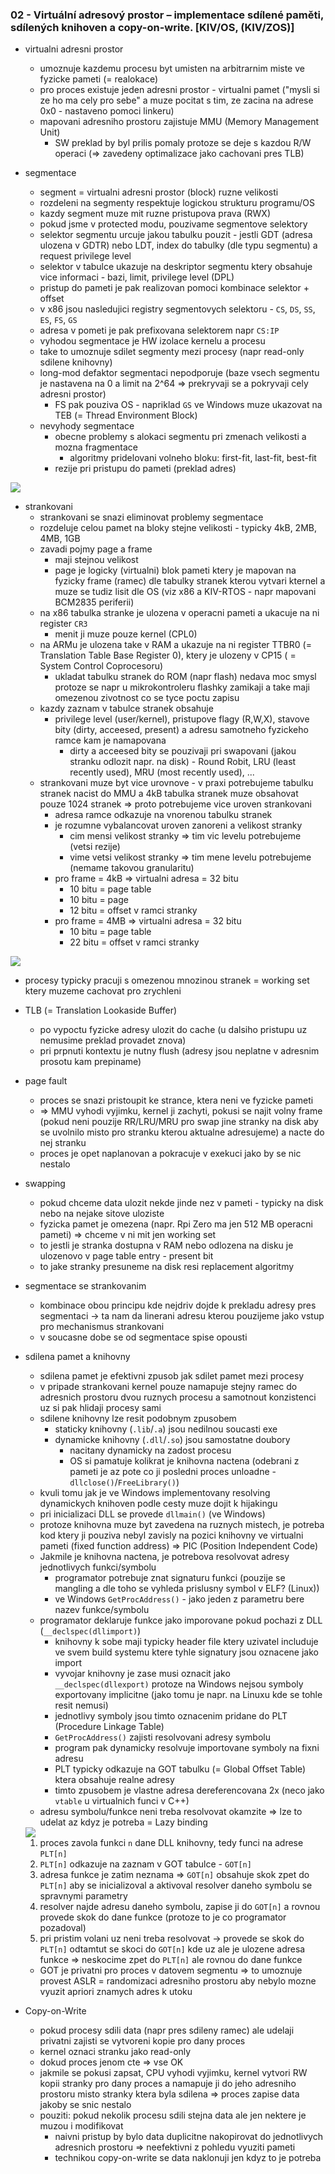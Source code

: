 ### 02 - Virtuální adresový prostor – implementace sdílené paměti, sdílených knihoven a copy-on-write. [KIV/OS, (KIV/ZOS)]

- virtualni adresni prostor
  - umoznuje kazdemu procesu byt umisten na arbitrarnim miste ve fyzicke pameti (= realokace)
  - pro proces existuje jeden adresni prostor - virtualni pamet ("mysli si ze ho ma cely pro sebe" a muze pocitat s tim, ze zacina na adrese 0x0 - nastaveno pomoci linkeru)
  - mapovani adresniho prostoru zajistuje MMU (Memory Management Unit)
    - SW preklad by byl prilis pomaly protoze se deje s kazdou R/W operaci (=> zavedeny optimalizace jako cachovani pres TLB)

- segmentace
  - segment = virtualni adresni prostor (block) ruzne velikosti
  - rozdeleni na segmenty respektuje logickou strukturu programu/OS
  - kazdy segment muze mit ruzne pristupova prava (RWX)
  - pokud jsme v protected modu, pouzivame segmentove selektory
  - selektor segmentu urcuje jakou tabulku pouzit - jestli GDT (adresa ulozena v GDTR) nebo LDT, index do tabulky (dle typu segmentu) a request privilege level
  - selektor v tabulce ukazuje na deskriptor segmentu ktery obsahuje vice informaci - bazi, limit, privilege level (DPL)
  - pristup do pameti je pak realizovan pomoci kombinace selektor + offset
  - v x86 jsou nasledujici registry segmentovych selektoru - `CS`, `DS`, `SS`, `ES`, `FS`, `GS`
  - adresa v pometi je pak prefixovana selektorem napr `CS:IP`
  - vyhodou segmentace je HW izolace kernelu a procesu
  - take to umoznuje sdilet segmenty mezi procesy (napr read-only sdilene knihovny)
  - long-mod defaktor segmentaci nepodporuje (baze vsech segmentu je nastavena na 0 a limit na 2^64 => prekryvaji se a pokryvaji cely adresni prostor)
    - FS pak pouziva OS - napriklad `GS` ve Windows muze ukazovat na TEB (= Thread Environment Block)
  - nevyhody segmentace
    - obecne problemy s alokaci segmentu pri zmenach velikosti a mozna fragmentace
      - algoritmy pridelovani volneho bloku: first-fit, last-fit, best-fit
    - rezije pri pristupu do pameti (preklad adres)

<img src="img/02/01.png">

- strankovani
  - strankovani se snazi eliminovat problemy segmentace
  - rozdeluje celou pamet na bloky stejne velikosti - typicky 4kB, 2MB, 4MB, 1GB
  - zavadi pojmy page a frame
    - maji stejnou velikost
    - page je logicky (virtualni) blok pameti ktery je mapovan na fyzicky frame (ramec) dle tabulky stranek kterou vytvari kternel a muze se tudiz lisit dle OS (viz x86 a KIV-RTOS - napr mapovani BCM2835 periferii)
  - na x86 tabulka stranke je ulozena v operacni pameti a ukacuje na ni register `CR3`
    - menit ji muze pouze kernel (CPL0)
  - na ARMu je ulozena take v RAM a ukazuje na ni register TTBR0 (= Translation Table Base Register 0), ktery je ulozeny v CP15 ( = System Control Coprocesoru)
    - ukladat tabulku stranek do ROM (napr flash) nedava moc smysl protoze se napr u mikrokontroleru flashky zamikaji a take maji omezenou zivotnost co se tyce poctu zapisu
  - kazdy zaznam v tabulce stranek obsahuje
    - privilege level (user/kernel), pristupove flagy (R,W,X), stavove bity (dirty, acceesed, present) a adresu samotneho fyzickeho ramce kam je namapovana
      - dirty a acceesed bity se pouzivaji pri swapovani (jakou stranku odlozit napr. na disk) - Round Robit, LRU (least recently used), MRU (most recently used), ...
  - strankovani muze byt vice urovnove - v praxi potrebujeme tabulku stranek nacist do MMU a 4kB tabulka stranek muze obsahovat pouze 1024 stranek => proto potrebujeme vice uroven strankovani
    - adresa ramce odkazuje na vnorenou tabulku stranek
    - je rozumne vybalancovat uroven zanoreni a velikost stranky
      - cim mensi velikost stranky => tim vic levelu potrebujeme (vetsi rezije)
      - vime vetsi velikost stranky => tim mene levelu potrebujeme (nemame takovou granularitu)
    - pro frame = 4kB => virtualni adresa = 32 bitu
      - 10 bitu = page table
      - 10 bitu = page
      - 12 bitu = offset v ramci stranky
    - pro frame = 4MB => virtualni adresa = 32 bitu
      - 10 bitu = page table
      - 22 bitu = offset v ramci stranky

<img src="img/02/02.png">

- procesy typicky pracuji s omezenou mnozinou stranek = working set ktery muzeme cachovat pro zrychleni
- TLB (= Translation Lookaside Buffer)
  - po vypoctu fyzicke adresy ulozit do cache (u dalsiho pristupu uz nemusime preklad provadet znova)
  - pri prpnuti kontextu je nutny flush (adresy jsou neplatne v adresnim prosotu kam prepiname)
- page fault
  - proces se snazi pristoupit ke strance, ktera neni ve fyzicke pameti
  - => MMU vyhodi vyjimku, kernel ji zachyti, pokusi se najit volny frame (pokud neni pouzije RR/LRU/MRU pro swap jine stranky na disk aby se uvolnilo misto pro stranku kterou aktualne adresujeme) a nacte do nej stranku
  - proces je opet naplanovan a pokracuje v exekuci jako by se nic nestalo
- swapping
  - pokud chceme data ulozit nekde jinde nez v pameti - typicky na disk nebo na nejake sitove uloziste
  - fyzicka pamet je omezena (napr. Rpi Zero ma jen 512 MB operacni pameti) => chceme v ni mit jen working set
  - to jestli je stranka dostupna v RAM nebo odlozena na disku je ulozenovo v page table entry - present bit
  - to jake stranky presuneme na disk resi replacement algoritmy

- segmentace se strankovanim
  - kombinace obou principu kde nejdriv dojde k prekladu adresy pres segmentaci -> ta nam da linerani adresu kterou pouzijeme jako vstup pro mechanismus strankovani
  - v soucasne dobe se od segmentace spise opousti

- sdilena pamet a knihovny
  - sdilena pamet je efektivni zpusob jak sdilet pamet mezi procesy
  - v pripade strankovani kernel pouze namapuje stejny ramec do adresnich prostoru dvou ruznych procesu a samotnout konzistenci uz si pak hlidaji procesy sami
  - sdilene knihovny lze resit podobnym zpusobem
    - staticky knihovny (`.lib`/`.a`) jsou nedilnou soucasti exe
    - dynamicke knihovny (`.dll`/`.so`) jsou samostatne doubory
      - nacitany dynamicky na zadost procesu
      - OS si pamatuje kolikrat je knihovna nactena (odebrani z pameti je az pote co ji posledni proces unloadne - `dllclose()`/`FreeLibrary()`)
  - kvuli tomu jak je ve Windows implementovany resolving dynamickych knihoven podle cesty muze dojit k hijakingu
  - pri inicializaci DLL se provede `dllmain()` (ve Windows)
  - protoze knihovna muze byt zavedena na ruznych mistech, je potreba kod ktery ji pouziva nebyl zavisly na pozici knihovny ve virtualni pameti (fixed function address) => PIC (Position Independent Code)
  - Jakmile je knihovna nactena, je potrebova resolvovat adresy jednotlivych funkci/symbolu
    - programator potrebuje znat signaturu funkci (pouzije se mangling a dle toho se vyhleda prislusny symbol v ELF? (Linux))
    - ve Windows `GetProcAddress()` - jako jeden z parametru bere nazev funkce/symbolu
  - programator deklaruje funkce jako imporovane pokud pochazi z DLL (`__declspec(dllimport)`)
    - knihovny k sobe maji typicky header file ktery uzivatel includuje ve svem build systemu ktere tyhle signatury jsou oznacene jako import
    - vyvojar knihovny je zase musi oznacit jako `__declspec(dllexport)` protoze na Windows nejsou symboly exportovany implicitne (jako tomu je napr. na Linuxu kde se tohle resit nemusi)
    - jednotlivy symboly jsou timto oznacenim pridane do PLT (Procedure Linkage Table)
    - `GetProcAddress()` zajisti resolvovani adresy symbolu
    - program pak dynamicky resolvuje importovane symboly na fixni adresu
    - PLT typicky odkazuje na GOT tabulku (= Global Offset Table) ktera obsahuje realne adresy
    - timto zpusobem je vlastne adresa dereferencovana 2x (neco jako `vtable` u virtualnich funci v C++)
  - adresu symbolu/funkce neni treba resolvovat okamzite => lze to udelat az kdyz je potreba = Lazy binding

  <img src="img/02/03.png">

  1) proces zavola funkci `n` dane DLL knihovny, tedy funci na adrese `PLT[n]`
  2) `PLT[n]` odkazuje na zaznam v GOT tabulce - `GOT[n]`
  3) adresa funkce je zatim neznama => `GOT[n]` obsahuje skok zpet do `PLT[n]` aby se inicializoval a aktivoval resolver daneho symbolu se spravnymi parametry
  4) resolver najde adresu daneho symbolu, zapise ji do `GOT[n]` a rovnou provede skok do dane funkce (protoze to je co programator pozadoval)
  5) pri pristim volani uz neni treba resolvovat -> provede se skok do `PLT[n]` odtamtut se skoci do `GOT[n]` kde uz ale je ulozene adresa funkce => neskocime zpet do `PLT[n]` ale rovnou do dane funkce

  - GOT je privatni pro proces v datovem segmentu => to umoznuje provest ASLR = randomizaci adresniho prostoru aby nebylo mozne vyuzit apriori znamych adres k utoku

- Copy-on-Write
  - pokud procesy sdili data (napr pres sdileny ramec) ale udelaji privatni zajisti se vytvoreni kopie pro dany proces
  - kernel oznaci stranku jako read-only
  - dokud proces jenom cte => vse OK
  - jakmile se pokusi zapsat, CPU vyhodi vyjimku, kernel vytvori RW kopii stranky pro dany proces a namapuje ji do jeho adresniho prostoru misto stranky ktera byla sdilena => proces zapise data jakoby se snic nestalo
  - pouziti: pokud nekolik procesu sdili stejna data ale jen nektere je muzou i modifikovat
    - naivni pristup by bylo data duplicitne nakopirovat do jednotlivych adresnich prostoru => neefektivni z pohledu vyuziti pameti
    - technikou copy-on-write se data naklonuji jen kdyz to je potreba
